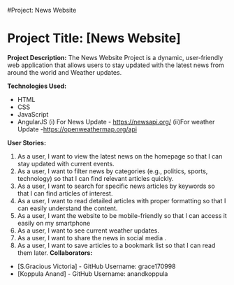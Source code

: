 #Project: News Website

# Project Title: [News Website]

**Project Description:** The News Website Project is a dynamic, user-friendly web application that allows users to stay updated with the latest news from around the world and Weather updates.

**Technologies Used:**

*   HTML
*   CSS
*   JavaScript
*   AngularJS
    (i) For News Update - https://newsapi.org/
    (ii)For weather Update -https://openweathermap.org/api
  

**User Stories:** 

1.  As a user, I want to view the latest news on the homepage so that I can stay updated with current events.
2.  As a user, I want to filter news by categories (e.g., politics, sports, technology) so that I can find relevant articles quickly.
3.  As a user, I want to search for specific news articles by keywords so that I can find articles of interest.
4.  As a user, I want to read detailed articles with proper formatting so that I can easily understand the content.
5.  As a user, I want the website to be mobile-friendly so that I can access it easily on my smartphone
6.  As a user, I want to see current weather updates.
7.  As a user, I want to share the news in social media .
8.  As a user, I want to save articles to a bookmark list so that I can read them later.
**Collaborators:**

*   [S.Gracious Victoria] - GitHub Username: grace170998
*   [Koppula Anand] - GitHub Username: anandkoppula
